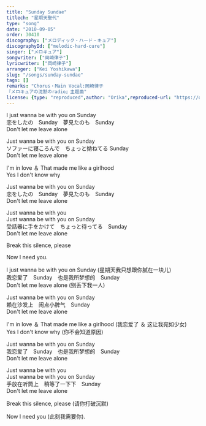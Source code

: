```yaml
---
title: "Sunday Sundae"
titlech: "星期天聖代"
type: "song"
date: "2010-09-05"
order: 30410
discography: ["メロディック・ハード・キュア"]
discographyId: ["melodic-hard-cure"]
singer: ["メロキュア"]
songwriter: ["岡崎律子"]
lyricwriter: ["岡崎律子"]
arranger: ["Kei Yoshikawa"]
slug: "/songs/sunday-sundae"
tags: []
remarks: "Chorus・Main Vocal:岡崎律子
『メロキュアの沈黙のradio』主题曲"
license: {type: "reproduced",author: "Orika",reproduced-url: "https://orikamushi.netlify.app/",reproduced-website: "織歌蟲網站"}
---
```


I just wanna be with you on Sunday   
恋をしたの　Sunday　夢見たのも　Sunday   
Don't let me leave alone   
  
Just wanna be with you on Sunday   
ソファーに寝ころんで　ちょっと拗ねてる Sunday   
Don't let me leave alone   
  
I'm in love ＆ That made me like a girlhood   
Yes I don't know why   
  
Just wanna be with you on Sunday   
恋をしたの　Sunday　夢見たのも　Sunday   
Don't let me leave alone   
  
Just wanna be with you   
Just wanna be with you on Sunday   
受話器に手をかけて　ちょっと待ってる　Sunday   
Don't let me leave alone   
  
Break this silence, please   
  
Now I need you.  

<!-- 翻译 -->

I just wanna be with you on Sunday (星期天我只想跟你腻在一块儿)  
我恋爱了　Sunday　也是我所梦想的　Sunday   
Don't let me leave alone (别丢下我一人)  
  
Just wanna be with you on Sunday   
赖在沙发上　闹点小脾气　Sunday   
Don't let me leave alone   
  
I'm in love ＆ That made me like a girlhood (我恋爱了 ＆ 这让我宛如少女)  
Yes I don't know why (你不会知道原因)  
  
Just wanna be with you on Sunday   
我恋爱了　Sunday　也是我所梦想的　Sunday   
Don't let me leave alone   
  
Just wanna be with you   
Just wanna be with you on Sunday   
手放在听筒上　稍等了一下下　Sunday   
Don't let me leave alone   
  
Break this silence, please (请你打破沉默)  
  
Now I need you (此刻我需要你).
